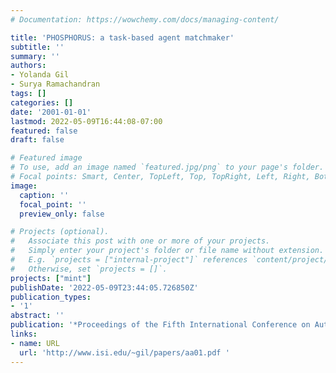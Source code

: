 ```yaml
---
# Documentation: https://wowchemy.com/docs/managing-content/

title: 'PHOSPHORUS: a task-based agent matchmaker'
subtitle: ''
summary: ''
authors:
- Yolanda Gil
- Surya Ramachandran
tags: []
categories: []
date: '2001-01-01'
lastmod: 2022-05-09T16:44:08-07:00
featured: false
draft: false

# Featured image
# To use, add an image named `featured.jpg/png` to your page's folder.
# Focal points: Smart, Center, TopLeft, Top, TopRight, Left, Right, BottomLeft, Bottom, BottomRight.
image:
  caption: ''
  focal_point: ''
  preview_only: false

# Projects (optional).
#   Associate this post with one or more of your projects.
#   Simply enter your project's folder or file name without extension.
#   E.g. `projects = ["internal-project"]` references `content/project/deep-learning/index.md`.
#   Otherwise, set `projects = []`.
projects: ["mint"]
publishDate: '2022-05-09T23:44:05.726850Z'
publication_types:
- '1'
abstract: ''
publication: '*Proceedings of the Fifth International Conference on Autonomous Agents*'
links:
- name: URL
  url: 'http://www.isi.edu/~gil/papers/aa01.pdf '
---
```


